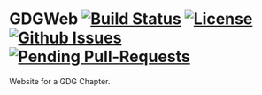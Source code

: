 # GDGWeb [![Build Status](https://travis-ci.org/GDGMalaga/GDGWeb.svg?branch=master)](https://travis-ci.org/GDGMalaga/GDGWeb) [![License](http://img.shields.io/:license-mit-blue.svg)](http://doge.mit-license.org) [![Github Issues](http://githubbadges.herokuapp.com/badges/badgerbadgerbadger/issues.svg?style=flat-square)](https://github.com/GDGMalaga/GDGWeb/issues) [![Pending Pull-Requests](http://githubbadges.herokuapp.com/badges/badgerbadgerbadger/pulls.svg?style=flat-square)](https://github.com/GDGMalaga/GDGWeb/pulls)
Website for a GDG Chapter.
